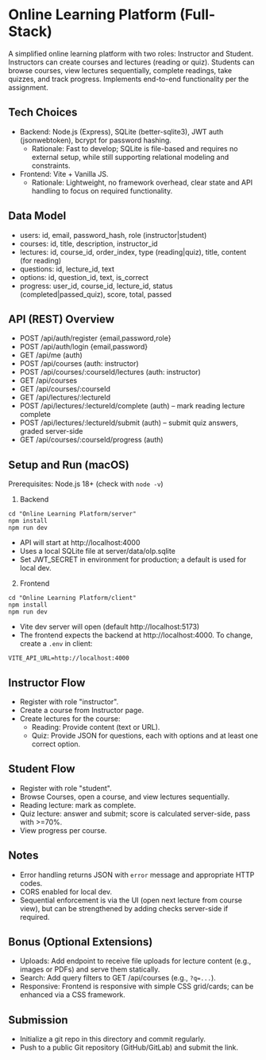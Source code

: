 # Online Learning Platform (Full-Stack)

A simplified online learning platform with two roles: Instructor and Student. Instructors can create courses and lectures (reading or quiz). Students can browse courses, view lectures sequentially, complete readings, take quizzes, and track progress. Implements end-to-end functionality per the assignment.

## Tech Choices
- Backend: Node.js (Express), SQLite (better-sqlite3), JWT auth (jsonwebtoken), bcrypt for password hashing.
  - Rationale: Fast to develop; SQLite is file-based and requires no external setup, while still supporting relational modeling and constraints.
- Frontend: Vite + Vanilla JS.
  - Rationale: Lightweight, no framework overhead, clear state and API handling to focus on required functionality.

## Data Model
- users: id, email, password_hash, role (instructor|student)
- courses: id, title, description, instructor_id
- lectures: id, course_id, order_index, type (reading|quiz), title, content (for reading)
- questions: id, lecture_id, text
- options: id, question_id, text, is_correct
- progress: user_id, course_id, lecture_id, status (completed|passed_quiz), score, total, passed

## API (REST) Overview
- POST /api/auth/register {email,password,role}
- POST /api/auth/login {email,password}
- GET /api/me (auth)
- POST /api/courses (auth: instructor)
- POST /api/courses/:courseId/lectures (auth: instructor)
- GET /api/courses
- GET /api/courses/:courseId
- GET /api/lectures/:lectureId
- POST /api/lectures/:lectureId/complete (auth) – mark reading lecture complete
- POST /api/lectures/:lectureId/submit (auth) – submit quiz answers, graded server-side
- GET /api/courses/:courseId/progress (auth)

## Setup and Run (macOS)

Prerequisites: Node.js 18+ (check with `node -v`)

1) Backend
```
cd "Online Learning Platform/server"
npm install
npm run dev
```
- API will start at http://localhost:4000
- Uses a local SQLite file at server/data/olp.sqlite
- Set JWT_SECRET in environment for production; a default is used for local dev.

2) Frontend
```
cd "Online Learning Platform/client"
npm install
npm run dev
```
- Vite dev server will open (default http://localhost:5173)
- The frontend expects the backend at http://localhost:4000. To change, create a `.env` in client:
```
VITE_API_URL=http://localhost:4000
```

## Instructor Flow
- Register with role "instructor".
- Create a course from Instructor page.
- Create lectures for the course:
  - Reading: Provide content (text or URL).
  - Quiz: Provide JSON for questions, each with options and at least one correct option.

## Student Flow
- Register with role "student".
- Browse Courses, open a course, and view lectures sequentially.
- Reading lecture: mark as complete.
- Quiz lecture: answer and submit; score is calculated server-side, pass with >=70%.
- View progress per course.

## Notes
- Error handling returns JSON with `error` message and appropriate HTTP codes.
- CORS enabled for local dev.
- Sequential enforcement is via the UI (open next lecture from course view), but can be strengthened by adding checks server-side if required.

## Bonus (Optional Extensions)
- Uploads: Add endpoint to receive file uploads for lecture content (e.g., images or PDFs) and serve them statically.
- Search: Add query filters to GET /api/courses (e.g., `?q=...`).
- Responsive: Frontend is responsive with simple CSS grid/cards; can be enhanced via a CSS framework.

## Submission
- Initialize a git repo in this directory and commit regularly.
- Push to a public Git repository (GitHub/GitLab) and submit the link.
